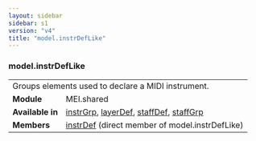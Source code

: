 ```yaml
---
layout: sidebar
sidebar: s1
version: "v4"
title: "model.instrDefLike"
---
```

<div class="classSpec model">
   <h3 id="model.instrDefLike">model.instrDefLike</h3>
   <table class="wovenodd">
      <tr>
         <td colspan="2" class="wovenodd-col2">Groups elements used to declare a MIDI instrument.</td>
      </tr>
      <tr>
         <td class="wovenodd-col1"><strong>Module</strong></td>
         <td class="wovenodd-col2">MEI.shared</td>
      </tr>
      <tr>
         <td class="wovenodd-col1"><strong>Available in</strong></td>
         <td class="wovenodd-col2">
            <div class="parent">
               <div><a class="link_odd_elementSpec" href="{{ site.baseurl }}/{{ page.version }}/elements/instrgrp.html">instrGrp</a>, <a class="link_odd_elementSpec" href="{{ site.baseurl }}/{{ page.version }}/elements/layerdef.html">layerDef</a>, <a class="link_odd_elementSpec" href="{{ site.baseurl }}/{{ page.version }}/elements/staffdef.html">staffDef</a>, <a class="link_odd_elementSpec" href="{{ site.baseurl }}/{{ page.version }}/elements/staffgrp.html">staffGrp</a></div>
            </div>
         </td>
      </tr>
      <tr>
         <td class="wovenodd-col1"><strong>Members</strong></td>
         <td class="wovenodd-col2">
            <div class="parent">
               <div><a class="link_odd_elementSpec" href="{{ site.baseurl }}/{{ page.version }}/elements/instrdef.html">instrDef</a> (direct member of model.instrDefLike)
               </div>
            </div>
         </td>
      </tr>
   </table>
</div>